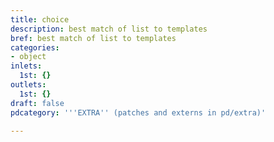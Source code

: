 ```yaml
---
title: choice
description: best match of list to templates
bref: best match of list to templates
categories:
- object
inlets:
  1st: {}
outlets:
  1st: {}
draft: false
pdcategory: '''EXTRA'' (patches and externs in pd/extra)'

---
```


